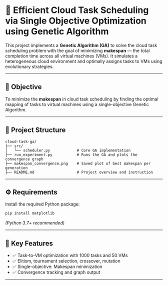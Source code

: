 # 🚀 Efficient Cloud Task Scheduling via Single Objective Optimization using Genetic Algorithm

This project implements a **Genetic Algorithm (GA)** to solve the cloud task scheduling problem with the goal of minimizing **makespan** — the total completion time across all virtual machines (VMs). It simulates a heterogeneous cloud environment and optimally assigns tasks to VMs using evolutionary strategies.

---

## 📌 Objective

To minimize the **makespan** in cloud task scheduling by finding the optimal mapping of tasks to virtual machines using a single-objective Genetic Algorithm.

---

## 📁 Project Structure

```
cloud-task-ga/
├── src/
│   └── scheduler.py            # Core GA implementation
├── run_experiment.py           # Runs the GA and plots the convergence graph
├── makespan_convergence.png    # Saved plot of best makespan per generation
├── README.md                   # Project overview and instruction
```

---

## ⚙️ Requirements

Install the required Python package:

```bash
pip install matplotlib
```

*(Python 3.7+ recommended)*

---

## 🧠 Key Features

- ✅ Task-to-VM optimization with 1000 tasks and 50 VMs
- ✅ Elitism, tournament selection, crossover, mutation
- ✅ Single-objective: Makespan minimization
- ✅ Convergence tracking and graph output

---
